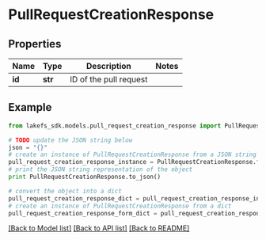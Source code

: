 # PullRequestCreationResponse


## Properties

Name | Type | Description | Notes
------------ | ------------- | ------------- | -------------
**id** | **str** | ID of the pull request | 

## Example

```python
from lakefs_sdk.models.pull_request_creation_response import PullRequestCreationResponse

# TODO update the JSON string below
json = "{}"
# create an instance of PullRequestCreationResponse from a JSON string
pull_request_creation_response_instance = PullRequestCreationResponse.from_json(json)
# print the JSON string representation of the object
print PullRequestCreationResponse.to_json()

# convert the object into a dict
pull_request_creation_response_dict = pull_request_creation_response_instance.to_dict()
# create an instance of PullRequestCreationResponse from a dict
pull_request_creation_response_form_dict = pull_request_creation_response.from_dict(pull_request_creation_response_dict)
```
[[Back to Model list]](../README.md#documentation-for-models) [[Back to API list]](../README.md#documentation-for-api-endpoints) [[Back to README]](../README.md)


